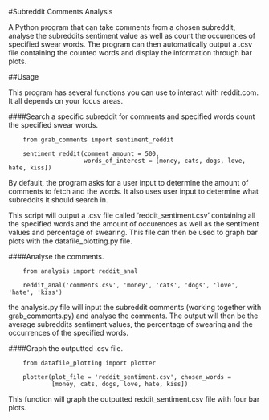 #Subreddit Comments Analysis 

A Python program that can take comments from a chosen subreddit, analyse the subreddits sentiment value as well as count the occurences of specified swear words. The program can then automatically output a .csv file containing the counted words and display the information through bar plots.

##Usage

This program has several functions you can use to interact with reddit.com. It all depends on your focus areas.

####Search a specific subreddit for comments and specified words count the specified swear words.

		from grab_comments import sentiment_reddit

		sentiment_reddit(comment_amount = 500,
				 		 words_of_interest = [money, cats, dogs, love, hate, kiss])

By default, the program asks for a user input to determine the amount of comments to fetch and the words. It also uses user input to determine what subreddits it should search in.

This script will output a .csv file called ‘reddit_sentiment.csv’ containing all the specified words and the amount of occurences as well as the sentiment values and percentage of swearing. This file can then be used to graph bar plots with the datafile_plotting.py file.

####Analyse the comments.

		from analysis import reddit_anal

		reddit_anal('comments.csv', 'money', 'cats', 'dogs', 'love', 'hate', 'kiss')

the analysis.py file will input the subreddit comments (working together with grab_comments.py) and analyse the comments. The output will then be the average subreddits sentiment values, the percentage of swearing and the occurrences of the specified words.

####Graph the outputted .csv file.

		from datafile_plotting import plotter

		plotter(plot_file = 'reddit_sentiment.csv', chosen_words =
            	[money, cats, dogs, love, hate, kiss])

This function will graph the outputted reddit_sentiment.csv file with four bar plots.
